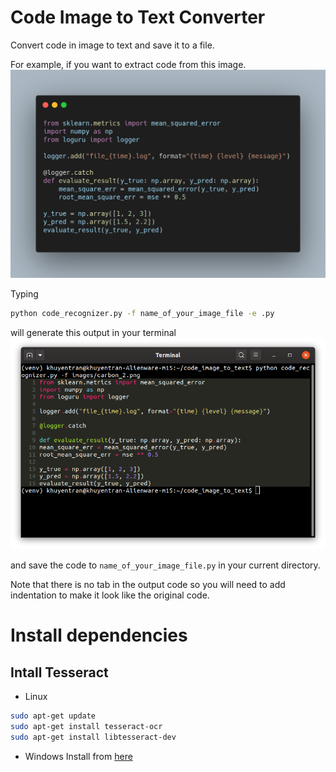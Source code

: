 # Code Image to Text Converter

Convert code in image to text and save it to a file.

For example, if you want to extract code from this image.
![image](images/carbon_2.png)

Typing
```bash
python code_recognizer.py -f name_of_your_image_file -e .py
```
will generate this output in your terminal
![image](images/output.png)

and save the code to `name_of_your_image_file.py` in your current directory.

Note that there is no tab in the output code so you will need to add indentation to make it look like the original code.

# Install dependencies
## Intall Tesseract
* Linux
```bash
sudo apt-get update
sudo apt-get install tesseract-ocr
sudo apt-get install libtesseract-dev
```

* Windows
Install from [here](https://github.com/UB-Mannheim/tesseract/wiki)



